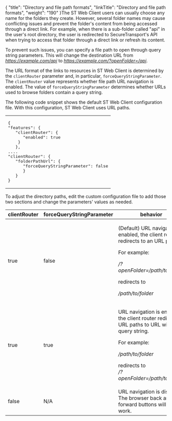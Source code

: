 {
    "title": "Directory and file path formats",
    "linkTitle": "Directory and file path formats",
    "weight": "190"
}The ST Web Client users can usually choose any name for the folders they create. However, several folder names may cause conflicting issues and prevent the folder's content from being accessed through a direct link. For example, when there is a sub-folder called "api" in the user's root directory, the user is redirected to SecureTransport's API when trying to access that folder through a direct link or refresh its content.

To prevent such issues, you can specify a file path to open through query string parameters. This will change the destination URL from *https://example.com/api* to *https://example.com/?openFolder=/api*.

The URL format of the links to resources in ST Web Client is determined by the `clientRouter` parameter and, in particular, `forceQueryStringParameter`. The `clientRouter` value represents whether file path URL navigation is enabled. The value of `forceQueryStringParameter` determines whether URLs used to browse folders contain a query string.

The following code snippet shows the default ST Web Client configuration file. With this configuration, ST Web Client uses URL paths.

<table cellspacing="0">
   <col/>
   <tbody>
      <tr>
         <td><pre xml:space="preserve">{
"features": {
   "clientRouter": {
      "enabled": true
	}
   },
....
"clientRouter": {
   "folderPathUrl": {
      "forceQueryStringParameter": false
      }
   }
}							</pre>
         </td>
      </tr>
   </tbody>
</table>

To adjust the directory paths, edit the custom configuration file to add those two sections and change the parameters' values as needed.

<table cellspacing="0">
   <col/>
   <col/>
   <col/>
   <thead>
      <tr>
         <th>clientRouter</th>
         <th>forceQueryStringParameter</th>
         <th>behavior</th>
      </tr>
   </thead>
   <tbody>
      <tr>
         <td>true         </td>
         <td>false         </td>
         <td>
            <p>(Default) URL navigation is enabled, the client router redirects to an URL path.</p>
            <p>For example:</p>
            <p><i>/?openFolder=/path/to/folder</i>
</p>
            <p>redirects to </p>
            <p><i>/path/to/folder</i>
</p>
         </td>
      </tr>
      <tr>
         <td>true         </td>
         <td>true         </td>
         <td>
            <p>URL navigation is enabled, the client router  redirects URL paths to URL with query string.</p>
            <p>For example:</p>
            <p><i>/path/to/folder</i>
</p>
            <p>redirects to <br/><i>/?openFolder=/path/to/folder</i></p>
         </td>
      </tr>
      <tr>
         <td>false         </td>
         <td>N/A         </td>
         <td>URL navigation is disabled. The browser back and forward buttons will not work.         </td>
      </tr>
   </tbody>
</table>
